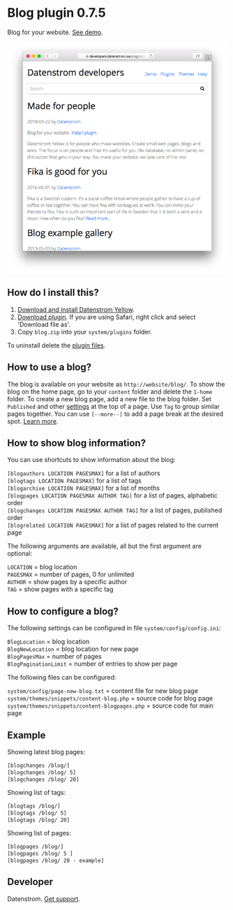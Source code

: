 Blog plugin 0.7.5
=================
Blog for your website. [See demo](https://developers.datenstrom.se/plugins/blog/).

<p align="center"><img src="blog-screenshot.png?raw=true" alt="Screenshot"></p>

## How do I install this?

1. [Download and install Datenstrom Yellow](https://github.com/datenstrom/yellow/).
2. [Download plugin](https://github.com/datenstrom/yellow-plugins/raw/master/zip/blog.zip). If you are using Safari, right click and select 'Download file as'.
3. Copy `blog.zip` into your `system/plugins` folder.

To uninstall delete the [plugin files](update.ini).

## How to use a blog?

The blog is available on your website as `http://website/blog/`. To show the blog on the home page, go to your `content` folder and delete the `1-home` folder. To create a new blog page, add a new file to the blog folder. Set `Published` and other [settings](https://developers.datenstrom.se/help/markdown-cheat-sheet#settings) at the top of a page. Use `Tag` to group similar pages together. You can use `[--more--]` to add a page break at the desired spot. [Learn more](https://developers.datenstrom.se/help/how-to-make-a-blog).

## How to show blog information?

You can use shortcuts to show information about the blog:

`[blogauthors LOCATION PAGESMAX]` for a list of authors  
`[blogtags LOCATION PAGESMAX]` for a list of tags  
`[blogarchive LOCATION PAGESMAX]` for a list of months  
`[blogpages LOCATION PAGESMAX AUTHOR TAG]` for a list of pages, alphabetic order  
`[blogchanges LOCATION PAGESMAX AUTHOR TAG]` for a list of pages, published order  
`[blogrelated LOCATION PAGESMAX]` for a list of pages related to the current page  

The following arguments are available, all but the first argument are optional:

`LOCATION` = blog location  
`PAGESMAX` = number of pages, 0 for unlimited  
`AUTHOR` = show pages by a specific author  
`TAG` = show pages with a specific tag  

## How to configure a blog?

The following settings can be configured in file `system/config/config.ini`:

`BlogLocation` = blog location  
`BlogNewLocation` = blog location for new page  
`BlogPagesMax` = number of pages  
`BlogPaginationLimit` = number of entries to show per page  

The following files can be configured:

`system/config/page-new-blog.txt` = content file for new blog page  
`system/themes/snippets/content-blog.php` = source code for blog page  
`system/themes/snippets/content-blogpages.php` = source code for main page  

## Example

Showing latest blog pages:

    [blogchanges /blog/]
    [blogchanges /blog/ 5]
    [blogchanges /blog/ 20]

Showing list of tags:

    [blogtags /blog/]
    [blogtags /blog/ 5]
    [blogtags /blog/ 20]

Showing list of pages:

    [blogpages /blog/]
    [blogpages /blog/ 5 ]
    [blogpages /blog/ 20 - example]

## Developer

Datenstrom. [Get support](https://developers.datenstrom.se/help/support).
